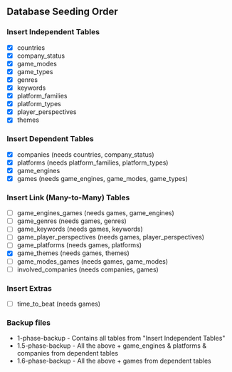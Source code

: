 ## Database Seeding Order

### Insert Independent Tables

- [x] countries
- [x] company_status
- [x] game_modes
- [x] game_types
- [x] genres
- [x] keywords
- [x] platform_families
- [x] platform_types
- [x] player_perspectives
- [x] themes

### Insert Dependent Tables

- [x] companies (needs countries, company_status)
- [x] platforms (needs platform_families, platform_types)
- [x] game_engines
- [x] games (needs game_engines, game_modes, game_types)

### Insert Link (Many-to-Many) Tables

- [ ] game_engines_games (needs games, game_engines)
- [ ] game_genres (needs games, genres)
- [ ] game_keywords (needs games, keywords)
- [ ] game_player_perspectives (needs games, player_perspectives)
- [ ] game_platforms (needs games, platforms)
- [x] game_themes (needs games, themes)
- [ ] game_modes_games (needs games, game_modes)
- [ ] involved_companies (needs companies, games)

### Insert Extras

- [ ] time_to_beat (needs games)

### Backup files

- 1-phase-backup - Contains all tables from "Insert Independent Tables"
- 1.5-phase-backup - All the above + game_engines & platforms & companies from dependent tables
- 1.6-phase-backup - All the above + games from dependent tables
